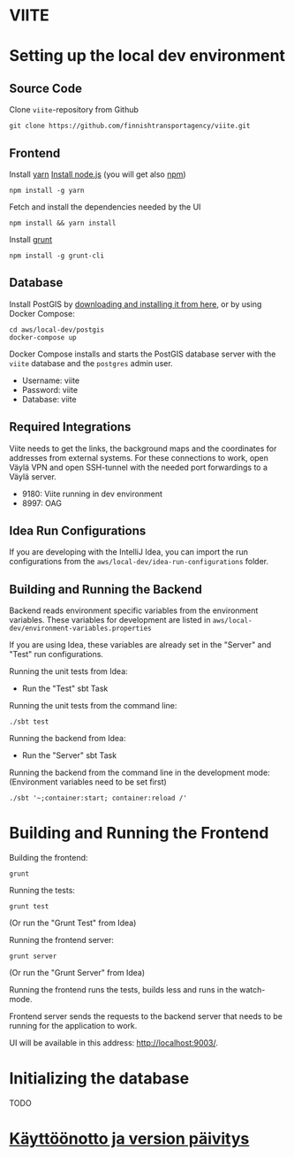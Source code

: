 VIITE
=====

Setting up the local dev environment
====================================

Source Code
-----------
Clone `viite`-repository from Github

```
git clone https://github.com/finnishtransportagency/viite.git
```

Frontend
---------
Install [yarn](https://yarnpkg.com/lang/en/)
[Install node.js](http://howtonode.org/how-to-install-nodejs) (you will get also [npm](https://npmjs.org/))
```
npm install -g yarn
```
Fetch and install the dependencies needed by the UI
```
npm install && yarn install
```
Install [grunt](http://gruntjs.com/getting-started)
```
npm install -g grunt-cli
```

Database
--------
Install PostGIS by [downloading and installing it from here](https://postgis.net/install/), or
by using Docker Compose:
```
cd aws/local-dev/postgis
docker-compose up
```

Docker Compose installs and starts the PostGIS database server with the `viite` database and the `postgres` admin user.

- Username: viite
- Password: viite
- Database: viite

Required Integrations
---------------------
Viite needs to get the links, the background maps and the coordinates for addresses
from external systems. For these connections to work, open Väylä VPN and
open SSH-tunnel with the needed port forwardings to a Väylä server.
- 9180: Viite running in dev environment
- 8997: OAG

Idea Run Configurations
-----------------------
If you are developing with the IntelliJ Idea, you can import the run configurations
from the `aws/local-dev/idea-run-configurations` folder.

Building and Running the Backend
---------------------------------
Backend reads environment specific variables from the environment variables.
These variables for development are listed in
`aws/local-dev/environment-variables.properties` 

If you are using Idea, these variables are already set in the "Server" and "Test" run configurations.

Running the unit tests from Idea:
- Run the "Test" sbt Task

Running the unit tests from the command line:
```
./sbt test
```

Running the backend from Idea:
- Run the "Server" sbt Task

Running the backend from the command line in the development mode:
(Environment variables need to be set first)
```
./sbt '~;container:start; container:reload /'
```

Building and Running the Frontend
==================================
Building the frontend:
```
grunt
```

Running the tests:
```
grunt test
```
(Or run the "Grunt Test" from Idea)

Running the frontend server:
```
grunt server
```
(Or run the "Grunt Server" from Idea)

Running the frontend runs the tests, builds less and runs in the watch-mode. 

Frontend server sends the requests to the backend server that needs to be running for the application to work.

UI will be available in this address: <http://localhost:9003/>.

Initializing the database
=========================
TODO

[Käyttöönotto ja version päivitys](Deployment.md)
=================================================

